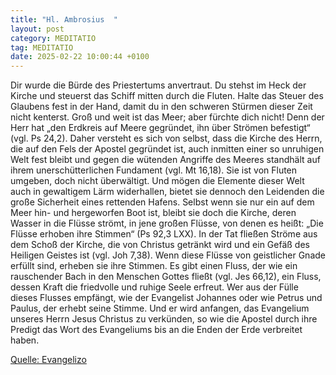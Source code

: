 ```yaml
---
title: "Hl. Ambrosius  "
layout: post
category: MEDITATIO
tag: MEDITATIO
date: 2025-02-22 10:00:44 +0100
---
```

Dir wurde die Bürde des Priestertums anvertraut. Du stehst im Heck der Kirche und steuerst das Schiff mitten durch die Fluten. Halte das Steuer des Glaubens fest in der Hand, damit du in den schweren Stürmen dieser Zeit nicht kenterst. Groß und weit ist das Meer; aber fürchte dich nicht! Denn der Herr hat „den Erdkreis auf Meere gegründet, ihn über Strömen befestigt“ (vgl.<!--more--> Ps 24,2). Daher versteht es sich von selbst, dass die Kirche des Herrn, die auf den Fels der Apostel gegründet ist, auch inmitten einer so unruhigen Welt fest bleibt und gegen die wütenden Angriffe des Meeres standhält auf ihrem unerschütterlichen Fundament (vgl. Mt 16,18). Sie ist von Fluten umgeben, doch nicht überwältigt. Und mögen die Elemente dieser Welt auch in gewaltigem Lärm widerhallen, bietet sie dennoch den Leidenden die große Sicherheit eines rettenden Hafens.
Selbst wenn sie nur ein auf dem Meer hin- und hergeworfen Boot ist, bleibt sie doch die Kirche, deren Wasser in die Flüsse strömt, in jene großen Flüsse, von denen es heißt: „Die Flüsse erhoben ihre Stimmen“ (Ps 92,3 LXX). In der Tat fließen Ströme aus dem Schoß der Kirche, die von Christus getränkt wird und ein Gefäß des Heiligen Geistes ist (vgl. Joh 7,38). Wenn diese Flüsse von geistlicher Gnade erfüllt sind, erheben sie ihre Stimmen. Es gibt einen Fluss, der wie ein rauschender Bach in den Menschen Gottes fließt (vgl. Jes 66,12), ein Fluss, dessen Kraft die friedvolle und ruhige Seele erfreut. Wer aus der Fülle dieses Flusses empfängt, wie der Evangelist Johannes oder wie Petrus und Paulus, der erhebt seine Stimme. Und er wird anfangen, das Evangelium unseres Herrn Jesus Christus zu verkünden, so wie die Apostel durch ihre Predigt das Wort des Evangeliums bis an die Enden der Erde verbreitet haben.


[Quelle: Evangelizo](https://evangeliumtagfuertag.org/DE/gospel)